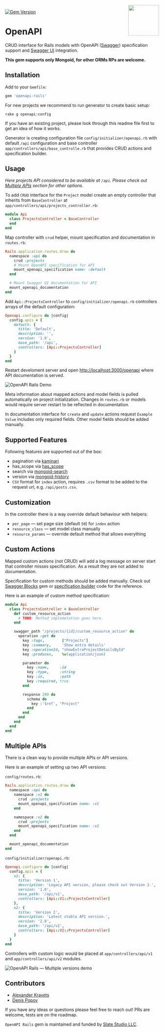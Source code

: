 <img src="http://www.kra.vc/_Media/swagger-logo.png" align="right" width="100px" />

[![Gem Version](https://badge.fury.io/rb/openapi-rails.svg)](https://badge.fury.io/rb/openapi-rails)

# OpenAPI

CRUD interface for Rails models with OpenAPI ([Swagger](http://swagger.io/))
specification support and [Swagger UI](http://swagger.io/swagger-ui/)
integration.

**This gem supports only Mongoid, for other ORMs RPs are welcome.**


## Installation

Add to your `Gemfile`:

```ruby
gem 'openapi-rails'
```

For new projects we recommend to run generator to create basic setup:

```
rake g openapi:config
```

If you have an existing project, please look through this readme file first to
get an idea of how it works.

Generator is creating configuration file `config/initializer/openapi.rb` with
default `/api` configuration and base controller `app/controllers/api/base_controlle.rb` that provides CRUD actions and specification builder.


## Usage

*Here projects API considered to be available at `/api`. Please check out
[Multiple APIs](#multiple-apis) section for other options.*

To add `CRUD` interface for the `Project` model create an empty controller that
inherits from `BaseController` at `app/controllers/api/projects_controller.rb`:

```ruby
module Api
  class ProjectsController < BaseController
  end
end
```

Map controller with `crud` helper, mount specification and documentation in
`routes.rb`:

```ruby
Rails.application.routes.draw do
  namespace :api do
    crud :projects
    # Mount OpenAPI specification for API
    mount_openapi_specification name: :default
  end

  # Mount Swagger UI documentation for API
  mount_openapi_documentation
end
```

Add `Api::ProjectsController` to `config/initializer/openapi.rb` controllers
arrays of the default configuration:

```ruby
Openapi.configure do |config|
  config.apis = {
    default: {
      title: 'Default',
      description: '',
      version: '1.0',
      base_path: '/api',
      controllers: [Api::ProjectsController]
    }
  }
end
```

Restart develoment server and open [http://localhost:3000/openapi](http://localhost:3000/openapi) where API documentation is served.

![OpenAPI Rails Demo](https://d3vv6lp55qjaqc.cloudfront.net/items/262y2S3Q3N0u14160a20/openapi-rails-demo.png)

Meta information about mapped actions and model fields is pulled automatically
on project initialization. Changes in `routes.rb` or models would require server
restart to be reflected in documentation.

In documentation interface for `create` and `update` actions request `Example
Value` includes only required fields. Other model fields should be added
manually.


## Supported Features

Following features are supported out of the box:

  - pagination via [kaminari](https://github.com/amatsuda/kaminari)
  - has_scope via [has_scope](https://github.com/plataformatec/has_scope)
  - search via [mongoid-search](https://github.com/mauriciozaffari/mongoid_search)
  - version via [mongoid-history](https://github.com/aq1018/mongoid-history)
  - `CSV` format for `index` action, requires `.csv` format to be added to the
    request url, e.g. `/api/posts.csv`.


## Customization

In the controller there is a way override default behaviour with helpers:

  - `per_page` — set page size (default `50`) for `index` action
  - `resource_class` — set model class manually
  - `resource_params` — override default method that allows everything


## Custom Actions

Mapped custom actions (not CRUD) will add a log message on server start that
controller misses specification. As a result they are not added to
documentation.

Specification for custom methods should be added manually. Check out
[Swagger Blocks](https://github.com/fotinakis/swagger-blocks) gem or
[specification builder](https://github.com/slate-studio/openapi-rails/blob/master/lib/openapi/mongoid/spec_builder.rb) code for the reference.

Here is an example of custom method specification:

```ruby
module Api
  class ProjectsController < BaseController
    def custom_resource_action
      # TODO: Method implemetation goes here.
    end

    swagger_path "/projects/{id}/custom_resource_action" do
      operation :get do
        key :tags,        ["Projects"]
        key :summary,     'Show extra details'
        key :operationId, "showExtraProjectDetailsById"
        key :produces,    %w(application/json)

        parameter do
          key :name,     :id
          key :type,     :string
          key :in,       :path
          key :required, true
        end

        response 200 do
          schema do
            key :'$ref', "Project"
          end
        end
      end
    end
  end
end
```


## Multiple APIs

There is a clean way to provide multiple APIs or API versions.

Here is an example of setting up two API versions:

`config/routes.rb`:

```ruby
Rails.application.routes.draw do
  namespace :api do
    namespace :v1 do
      crud :projects
      mount_openapi_specification name: :v1
    end

    namespace :v2 do
      crud :projects
      mount_openapi_specification name: :v2
    end
  end

  mount_openapi_documentation
end
```

`config/initializer/openapi.rb`:

```ruby
Openapi.configure do |config|
  config.apis = {
    v1: {
      title: 'Version 1',
      description: 'Legacy API version, please check out Version 2.',
      version: '1.0',
      base_path: '/api/v1',
      controllers: [Api::V1::ProjectsController]
    },
    v2: {
      title: 'Version 2',
      description: 'Latest stable API version.',
      version: '2.0',
      base_path: '/api/v2',
      controllers: [Api::V2::ProjectsController]
    }
  }
end
```

Controllers with custom logic would be placed at `app/controllers/api/v1` and
`app/controllers/api/v2` modules.

![OpenAPI Rails — Multiple versions demo](http://files.slatestudio.com/hJjg/openapi-rails-multiple-versions.png)


## Contributors

 - [Alexander Kravets](http://www.kra.vc)
 - [Denis Popov](https://github.com/DenisPopov15)

If you have any ideas or questions please feel free to reach out! PRs are
welcome, tests are on the roadmap.


`OpenAPI Rails` gem is maintained and funded by [Slate Studio LLC](https://www.slatestudio.com).
